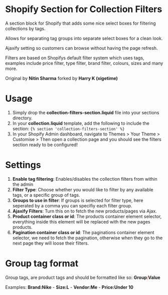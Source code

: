 # Shopify Section for Collection Filters 
A section block for Shopify that adds some nice select boxes for filtering collections by tags.

Allows for separating tag groups into separate select boxes for a clean look.

Ajaxify setting so customers can browse without having the page refresh.

Filters are based on Shopifys default filter system which uses tags, examples include price filter, type filter, brand filter, colours, sizes and many more.

Original by <b>Nitin Sharma</b> forked by <b>Harry K (xigetime)</b>

# Usage
1. Simply drop the <b>collection-filters-section.liquid</b> file into your sections directory.
2. In your <b>collection.liquid</b> template, add the following to include the section:
`{% section 'collection-filters-section' %}`
3. In your Shopify Admin dashboard, navigate to Themes > Your Theme > Customise > Then open a collection page and you should see the filters section ready to be configured!

# Settings
1. <b>Enable tag filtering</b>: Enables/disables the collection filters from within the admin
2. <b>Filter Type</b>: Choose whether you would like to filter by any available tags, or a specific group of tags.
3. <b>Groups to use in filter</b>: If groups is selected for filter type, here seperated by a comma you can specifiy each filter group.
4. <b>Ajaxify Filters</b>: Turn this on to fetch the new products/pages via Ajax.
5. <b>Product container class or id</b>: The products container element selector, everything inside this element will be replaced with the new pages products.
6. <b>Pagination container class or id</b>: The paginations container element selector, we need to fetch the pagination, otherwise when they go to the next page they will loose their filters.

# Group tag format
Group tags, are product tags and should be formatted like so: <b>Group<span style="color:red">:</span>Value</b>

Examples: <b>Brand:Nike</b> - <b>Size:L</b> - <b>Vendor:Me</b> - <b>Price:Under 10</b>